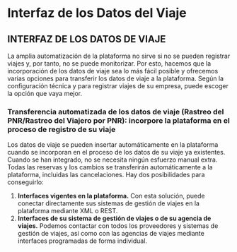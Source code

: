 # Interfaz de los Datos del Viaje

## INTERFAZ DE LOS DATOS DE VIAJE

La amplia automatización de la plataforma no sirve si no se pueden registrar viajes y, por tanto, no se puede monitorizar. Por esto, hacemos que la incorporación de los datos de viaje sea lo más fácil posible y ofrecemos varias opciones para transferir los datos de viaje a la plataforma. Según la configuración técnica y para registrar viajes de su empresa, puede escoger la opción que vaya mejor.

### Transferencia automatizada de los datos de viaje \(Rastreo del PNR/Rastreo del Viajero por PNR\): incorpore la plataforma en el proceso de registro de su viaje

Los datos de viaje se pueden insertar automáticamente en la plataforma cuando se incorporan en el proceso de los datos de su viaje ya existentes. Cuando se han integrado, no se necesita ningún esfuerzo manual extra. Todas las reservas y los cambios se transferirán automáticamente a la plataforma, incluidas las cancelaciones. Hay dos posibilidades para conseguirlo:

1. **Interfaces vigentes en la plataforma.** Con esta solución, puede conectar directamente sus sistemas de gestión de viajes en la plataforma mediante XML o REST.
2. **Interfaces de su sistema de gestión de viajes o de su agencia de viajes.** Podemos contactar con todos los proveedores y sistemas de gestión de viajes, así como con las agencias de viajes mediante interfaces programadas de forma individual. 

